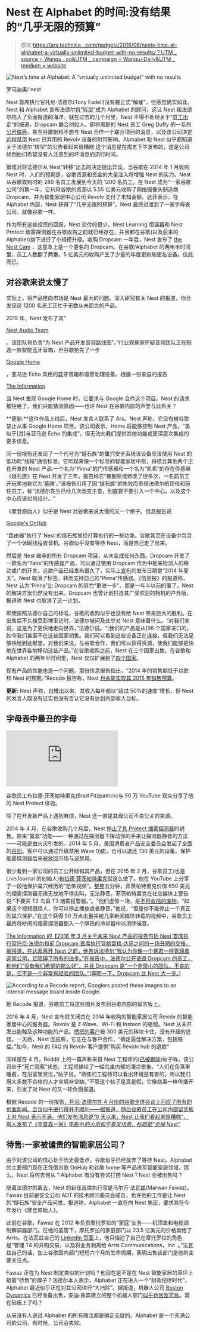 # Nest 在 Alphabet 的时间:没有结果的“几乎无限的预算”

> 原文:[https://ars technica . com/gadgets/2016/06/nests-time-at-alphabet-a-virtually-unlimited-budget-with-no-results/？UTM _ source = Wanqu . co&UTM _ campaign = Wanqu+Daily&UTM _ medium = website](https://arstechnica.com/gadgets/2016/06/nests-time-at-alphabet-a-virtually-unlimited-budget-with-no-results/?utm_source=wanqu.co&utm_campaign=Wanqu+Daily&utm_medium=website)

![Nest’s time at Alphabet: A “virtually unlimited budget” with no results](../Images/228a26501a22910963a511d65e57d070.png)



罗马迪奥/ nest





Nest 首席执行官托尼·法德尔(Tony Fadell)没有被正式“解雇”，但感觉确实如此。Nest 和 Alphabet 宣布法德尔[将“转型”](http://arstechnica.com/business/2016/06/tony-fadell-leaves-nest-marwan-fawaz-to-be-ceo/)成为 Alphabet 的顾问，这让 Nest 和法德尔陷入了负面报道的海洋。就在过去的几个月里，Nest 不得不处理关于“[员工出走](http://arstechnica.com/gadgets/2016/03/report-google-is-building-an-amazon-echo-clone-nest-has-a-security-system/)”的报道，Dropcam 联合创始人、即将离职的 Nest 员工 Greg Duffy 的一系列[公开侮辱](https://medium.com/@gduffy/the-dropcam-team-b9e81f44f259#.3vwi8tfez)，甚至谷歌据称不想与 Nest 合作一个联合项目的消息，以及该公司决定[远程禁用](http://www.businessinsider.com/googles-nest-closing-smart-home-company-revolv-bricking-devices-2016-4?r=UK&IR=T) Nest 已弃用的 Revolv 设备的附带影响。Alphabet 和 Nest 似乎都知道关于法德尔“转型”的公告看起来很糟糕:这个消息是在周五下午发布的，这是公司倾倒他们希望没有人注意到的坏消息的流行时间。

很难对将法德尔从 Nest“转移”出去的决定提出异议。当谷歌在 2014 年 1 月收购 Nest 时，人们的预期是，谷歌资源和资金的大量注入将增强 Nest 的实力。Nest 从谷歌收购时的 280 名员工发展到今天的 1200 名员工。在 Nest 成为“一家谷歌公司”的第一年，它利用谷歌的资源以 5.55 亿美元收购了网络摄像头制造商 Dropcam，并为智能家居中心公司 Revolv 支付了未知金额。达菲表示，在 Alphabet 内部，Nest 获得了“几乎无限的预算”。Nest 最终过渡到了一家字母表公司，就像谷歌一样。

作为所有这些投资的回报，Nest 交付的很少。Nest Learning 恒温器和 Nest Protect 烟雾探测器在谷歌收购之前就已经存在，并且都在谷歌(以及后来的 Alphabet)旗下进行了小规模升级。收购 Dropcam 一年后，Nest 发布了 [the Nest Cam](http://arstechnica.com/gadgets/2015/10/review-nest-cam-watches-over-your-home-so-you-dont-have-to/) ，这基本上是一个更名的 Dropcam。在谷歌/Alphabet 的两年半时间里，员工人数翻了两番，5 亿美元的收购产生了少量的年度更新和更名设备。仅此而已。

## 对谷歌来说太慢了

实际上，将产品推向市场是 Nest 最大的问题。深入研究有关 Nest 的报道，你会发现这 1200 名员工正忙于无数从未面世的产品。

2015 年，Nest 发布了其“

[Nest Audio Team](http://techcrunch.com/2015/03/10/nest-rumored-to-be-moving-into-audio-as-it-expands-further-into-the-home/)

。该团队将负责“为 Nest 产品开发音频路线图”。”行业观察家怀疑音频团队正在制造一款智能蓝牙音箱，但谷歌抢先了一步

[Google Home](http://arstechnica.com/gadgets/2016/05/google-assistant-and-google-home-amazon-echo-but-from-google/)

，亚马逊 Echo 风格的蓝牙音箱和语音助理设备。根据一份来自的报告

[The Information](https://www.theinformation.com/inside-tony-fadells-struggle-to-build-nest?unlock=04a21c&token=B0S3_hNXsYi4djdl6djdVQ)

当 Nest 发现 Google Home 时，它要求与 Google 合作这个项目。Nest 的请求被拒绝了。我们只能猜测原因——也许 Nest 在谷歌内部的声誉与此有关？

**更新:**这件作品上线后，Nest 发言人联系了 Ars。Nest 声称，它没有被谷歌禁止从事 Google Home 项目。该公司表示，Home 将能够控制 Nest 产品，“类似于[其]与亚马逊 Echo 的集成”，但无法向我们提供其他功能或更深层次集成的更多信息。

同一份报告还发现了一个代号为“燧石族”的巢穴安全系统该设备应该使用 Nest 的低功耗“线程”通信标准。它听起来像一个标准的智能家居中枢，将结合其他两个正在开发的 Nest 产品:一个名为“Pinna”的门传感器和一个名为“凯希”的存在传感器《燧石族》在 Nest 开发了三年，报告称它“被删除或修改了很多次，一名前员工开玩笑地称它为‘墓碑’。”该报告引用了因“燧石族”的失败而责怪法德尔的现任和前任员工，称“法德尔先生已经几次改变主意，到底要不要引入一个中心，以及这个中心应该如何设计。"

《摩登原始人》似乎是 Nest 对谷歌来说太慢的又一个例子。信息报告说

[Google's OnHub](http://arstechnica.com/gadgets/2015/08/google-onhub-review-googles-smart-home-trojan-horse-is-a-200-leap-of-faith/)

“路由器”执行了 Nest 的燧石族曾经打算执行的一些功能。谷歌甚至在设备中包含了一个休眠线程收音机。谷歌似乎没有等待 Nest，而是自己走了出来。

然后是 Nest 继承的所有 Dropcam 项目，从未变成任何东西。Dropcam 开发了一款名为“Tabs”的传感器产品，可以通过使用 Dropcam 作为中枢来检测人的移动或门的开关。这款产品已经发布很久了，实际上[宣布](http://mashable.com/2014/05/06/dropcam-people-dropcam-tabs/#882f14JXVkq9)的发布日期是“2014 年夏天”。Nest 取消了标签，转而支持自己的“Pinna”传感器。《信息报》的报道称，Nest 认为“Pinna”比 Dropcam 的努力“更进一步”。那是一年半以前的事了，Nest 的解决方案仍然没有出来。Dropcam 也曾计划打造其广受欢迎的相机的户外版，报道称 Nest 也取消了这一计划。

即使按照法德尔自己的标准，谷歌的收购似乎也没有给 Nest 带来巨大的胜利。在出售后不久接受彭博采访时，法德尔被问及此举对 Nest 意味着什么。“对我们来说，这是为了更快地走向世界，”法德尔说。“[我们的产品是从]96 个国家进口的，如今我们甚至不在这些国家销售。我们可以看到这些设备正在连接，但我们无法足够快地到达那里。对我们来说，与谷歌合作，我们可以获得资源，使我们能够更快地在世界各地移动这些产品。”在谷歌收购之前，Nest 在三个国家出售。在谷歌和 Alphabet 的两年半时间里，Nest 仅仅扩展到了[四个国家](https://nest.com/support/article/In-which-countries-are-Nest-Products-available)。

现有产品的性能也是一个问题。那份信息报告指出，“2014 年的销售额低于谷歌和 Nest 的预期。”Recode 报告称，Nest [也未能实现其 2015 年销售预算](http://www.recode.net/2016/3/30/11587388/nest-2015-sales-budget)。

**更新:** Nest 声称，自推出以来，其收入每年都以“超过 50%的速度”增长，但 Nest 的发言人既没有证实也没有否认它没有达到内部收入目标。

## 字母表中最丑的字母



<iframe type="text/html" src="https://www.youtube.com/embed/BpsMkLaEiOY?start=0&amp;wmode=transparent" frameborder="0" allowfullscreen="">视频</iframe>



谷歌员工布拉德·菲茨帕特里克(Brad Fitzpatrick)与 50 万 YouTube 观众分享了他的 Nest Protect 体验。





除了在开发新产品上遇到麻烦，Nest 还一直是其母公司不良公关的来源。

2014 年 4 月，在谷歌收购几个月后，Nest [停止了其 Protect 烟雾探测器](https://nest.com/letter-from-the-ceo/)的销售。原来“巢波”功能——一种通过在探测器下挥动你的手来让探测器静音的方法——可能是由火灾引发的。2014 年 5 月，美国消费者产品安全委员会发起了全面的[召回](http://www.cpsc.gov/en/Recalls/2014/Nest-Labs-Recalls-to-Repair-Nest-Protect-Smoke-CO-Alarms/#remedy)。客户可以通过升级禁用 Wave 功能，也可以退还 130 美元的设备。保护烟雾探测器后来被放回市场与波禁用。

很少看到一家公司的员工公开倾销其产品，但在 2015 年 2 月，谷歌员工(也是 LiveJournal 的创始人)[布拉德·菲茨帕特里克](https://plus.google.com/app/basic/stream/z130fpzyfmf1f35ik04cdr5wuxqfyphy0jw)就这么做了。他在 YouTube 上分享了一段他保护巢穴经历的“恐怖视频”。整整五分钟，菲茨帕特里克价值 650 美元的烟雾探测器无缘无故地不停尖叫，无法静音。菲茨帕特里克在社交媒体上警告说:“不要买 T2 鸟巢 T3 烟雾报警器。”。“他们虚惊一场，是[不可收拾的废物](https://twitter.com/bradfitz/status/566072337020112896)。“如果这个视频很烦人，你可以停止播放或者静音，”他说，“但是你不能停止一个真正的巢穴保护。”在这个获得 50 万点击量并被几家新闻媒体转载的视频中，谷歌员工最终将吵闹的烟雾探测器倒入一个隔热的冷却器中以消除噪音。

[The Information 的【2016 年 3 月关于未来 Nest 产品的报告包括 Nest 首席执行官托尼·法德尔和前 Dropcam 首席执行官格雷格·达菲之间的一场丑陋的交锋。据报道，在达菲离开 Nest 之前，他告诉法德尔“我认为你像一个暴君一样管理着这家公司，它阻碍了所有的进步。”在报告中，法德尔公开诋毁 Dropcam 的员工，称他们“没有我们希望的那么好”，并且 Dropcam 是“一个非常小的团队，不幸的是，它不是一个非常有经验的团队。”(声明一下，Dropcam 比 Nest 大一岁。)](https://www.theinformation.com/inside-tony-fadells-struggle-to-build-nest?unlock=04a21c&token=B0S3_hNXsYi4djdl6djdVQ)

![According to a Recode report, Googlers posted these images to an internal message board inside Google.](../Images/aecfd514b4031113df9141179fbf790d.png)



据 Recode 报道，谷歌员工将这些图片发布到谷歌内部的留言板上。





2016 年 4 月，Nest 宣布将关闭其在 2014 年收购的智能家居公司 Revolv 的智能家居中心的服务器。Revolv 是 Z-Wave、Wi-Fi 和 Insteon 的枢纽。Nest 从未开发出能触及这种功能的产品。[愤怒的客户](https://arlogilbert.com/the-time-that-tony-fadell-sold-me-a-container-of-hummus-cb0941c762c1#.ewqoqxi6p)被 300 美元的砖块卡住，没有升级的途径。一天后，Nest 回应称，它正在与客户合作，“确定最佳解决方案，包括赔偿。”如今，Nest 的 FAQ 向 Revolv 客户提供“购买 Revolv hub 的退款”

同样是在 4 月，Reddit 上的一篇声称来自 Nest 工程师的([已被删除](https://twitter.com/CaseyNewton/status/717127794858156032))帖子称，该公司处于“死亡观察”状态。工程师描绘了一幅鸟巢内部的凄凉景象。“人们在角落里睡着，在浴室里哭泣，”帖子说。“熟练的工程师可以看出环境是有害的，所以我们用大多数不合格的人才来填补空缺。”不管这个帖子是真是假，它像病毒一样传播开来，引发了对 Nest 的又一轮负面报道。

根据 Recode 的一份报告[，托尼·法德尔在 4 月份的谷歌全体会议上回应了所有的负面新闻。会议似乎进行得并不顺利——据报道，随后谷歌员工在公司内部留言板上对 Nest 表示不满。他们发布消息说“0 天以来，Nest 让我们看起来很糟糕”，有人发布了《辛普森一家》电影中*的火炬和干草叉场景，标题是“卖掉 Nest”*](http://www.recode.net/2016/4/19/11586230/google-memegen-nest)

## 待售:一家被谴责的智能家居公司？

由于对该公司的信心处于历史最低点，谷歌似乎已经放弃了等待 Nest。Alphabet 的主要部门现在正凭借谷歌 OnHub 和谷歌 home 等产品进军智能家居领域。那么，Nest 将何去何从？Alphabet 有没有尝试打捞 Nest？Nest 会被出售吗？

随着法德尔的离去，Nest 的新任首席执行官是马尔万·法瓦兹(Marwan Fawaz)。Fawaz 目前是安全公司 ADT 的技术顾问委员会成员，也许他的工作是让 Nest 的“燧石族”安全产品问世。报道称，Alphabet 一直在向 Nest 施压，要求其在今年发行《摩登原始人》。

此前在谷歌，Fawaz 在 2012 年负责摩托罗拉的“家庭”业务——机顶盒和电缆调制解调器部门。在他的监管下，摩托罗拉的家庭部门以 23.5 亿美元的价格卖给了 Arris。在法瓦兹自己的 [LinkedIn 页面](https://www.linkedin.com/in/marwanfawaz)上，他只描述了自己在摩托罗拉的角色是“管理 T4 的并购交易，以及将业务剥离给 Arris Communications，Inc .。”法瓦兹自己的话，加上谷歌国内部门短短六个月的生命周期，表明出售该部门是他的主要关注点。

Fawaz 正在为 Nest 制定类似的计划吗？他现在是不是在 Nest 智能家居的草坪上敲着“待售”的牌子？法德尔本人表示，Alphabet 正在进入一个“财政纪律时代”，Alphabet 最近似乎正在对其公司进行“大扫除”。据报道，机器人公司 [Boston Dynamics](http://arstechnica.com/gadgets/2016/03/google-reportedly-puts-boston-dynamics-up-for-sale/) 已经准备出售，安迪·鲁宾建立的整个机器人部门[似乎](http://arstechnica.com/gadgets/2013/12/google-robots-former-android-chief-will-lead-google-robotics-division/)[也岌岌可危](http://arstechnica.com/gadgets/2016/01/alphabets-robot-division-gets-retooled-as-part-of-x-research-lab/)。窝在砧板上了吗？

从来没有人说过 Alphabet 的所有赌注都是确定无疑的。Alphabet 是一个充满公司的公司。有时候，公司会失败。